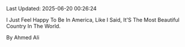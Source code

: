 Last Updated: 2025-06-20 00:26:24

I Just Feel Happy To Be In America, Like I Said, It'S The Most Beautiful Country In The World.

By Ahmed Ali